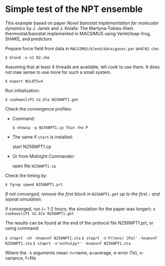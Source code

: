 # Simple test of the NPT ensemble

This example based on paper *Novel barostat implementation for molecular dynamics* by J. Janek and J. Kolafa: The Martyna-Tobias-Klein thermostat/barostat implemented in MACSIMUS using Verlet/leap-frog, SHAKE, and predictors

Prepare force field from data in `MACSIMUS/blend/data/gases.par` and `N2.che`:

`$ blend -o n2 N2.che`

Assuming that at least 4 threads are available, tell cook to use them.  It does not mae sense to use more for such a small system.

`$ export NSLOTS=4`

Run initialization:

`$ cookewslcP1 n2.ble N256NPT1.get`

Check the convergence profiles:

* Command:

  `$ showcp -p N256NPT1.cp Tkin rho P`

* The same if `start` is installed:

  start N256NPT1.cp

* Or from Midnight Commander:

  open file `N256NPT1.cp`

Check the timing by:

`$ fgrep speed N256NPT1.prt`                                             

*If not converged, remove the first block in `N256NPT1.get` up to the first `;` and repeat simulation.*

If converged, run (~ 1-2 hours; the simulation for the paper was longer):
  `$ cookewslcP1 n2.ble N256NPT1.get`

The results can be found at the end of the protocol file N256NPT1.prt, or using command:

`$ staprt -nV -knaevnf N256NPT1.sta`
`$ staprt -n'P(tens) [Pa]' -knaevnf N256NPT1.sta`
`$ staprt -n'enthalpy*' -knaevnf N256NPT1.sta`

Where the `-k` arguments mean: n=name, a=average, e-error (1σ), v-variance, f=file
